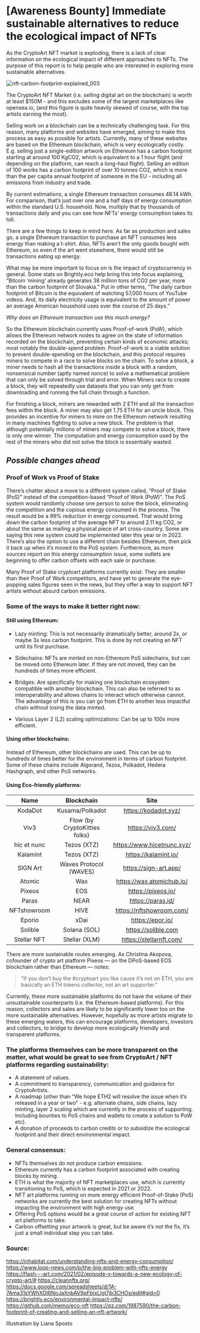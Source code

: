 # [Awareness Bounty] Immediate sustainable alternatives to reduce the ecological impact of NFTs 

As the CryptoArt NFT market is exploding, there is a lack of clear information on the ecological impact of different approaches to NFTs. The purpose of this report is to help people who are interested in exploring more sustainable alternatives. 

![nft-carbon-footprint-explained_003](https://user-images.githubusercontent.com/58824632/117189329-6001ae80-adde-11eb-88d6-24c093d3613c.png)

The CryptoArt NFT Market (i.e. selling digital art on the blockchain) is worth at least $150M - and this excludes some of the largest marketplaces like opensea.io, (and this figure is quite heavily skewed of course, with the top artists earning the most).

Selling work on a blockchain can be a technically challenging task. For this reason, many platforms and websites have emerged, aiming to make this process as easy as possible for artists. Currently, many of these websites are based on the Ethereum blockchain, which is very ecologically costly. E.g. selling just a single-edition artwork on Ethereum has a carbon footprint starting at around 100 KgCO2, which is equivalent to a 1 hour flight (and depending on the platform, can reach a long-haul flight). Selling an edition of 100 works has a carbon footprint of over 10 tonnes CO2, which is more than the per capita annual footprint of someone in the EU - including all emissions from industry and trade.

By current estimations, a single Ethereum transaction consumes 48.14 kWh. For comparison, that’s just over one and a half days of energy consumption within the standard U.S. household. Now, multiply that by thousands of transactions daily and you can see how NFTs’ energy consumption takes its toll.

There are a few things to keep in mind here. As far as production and sales go, a single Ethereum transaction to purchase an NFT consumes less energy than making a t-shirt. Also, NFTs aren’t the only goods bought with Ethereum, so even if the art went elsewhere, there would still be transactions eating up energy.

What may be more important to focus on is the impact of cryptocurrency in general. Some stats on Brightly.eco help bring this into focus explaining, “Bitcoin ‘mining’ already generates 38 million tons of CO2 per year, more than the carbon footprint of Slovakia.” Put in other terms, “The daily carbon footprint of Bitcoin is the equivalent of watching 57,000 hours of YouTube videos. And, its daily electricity usage is equivalent to the amount of power an average American household uses over the course of 25 days.”

*Why does an Ethereum transaction use this much energy?*

So the Ethereum blockchain currently uses Proof-of-work (PoW), which allows the Ethereum network nodes to agree on the state of information recorded on the blockchain, preventing certain kinds of economic attacks; most notably the double-spend problem. Proof-of-work is a viable solution to prevent double-spending on the blockchain, and this protocol requires miners to compete in a race to solve blocks on the chain. To solve a block, a miner needs to hash all the transactions inside a block with a random, nonsensical number (aptly named nonce) to solve a mathematical problem that can only be solved through trial and error. When Miners race to create a block, they will repeatedly use datasets that you can only get from downloading and running the full chain through a function.

For finishing a block, miners are rewarded with 2 ETH and all the transaction fees within the block. A miner may also get 1.75 ETH for an uncle block. This provides an incentive for miners to mine on the Ethereum network resulting in many machines fighting to solve a new block. The problem is that although potentially millions of miners may compete to solve a block, there is only one winner. The computation and energy consumption used by the rest of the miners who did not solve the block is essentially wasted.

## *Possible changes ahead*

### Proof of Work vs Proof of Stake 

There’s chatter about a move to a different system called, “Proof of Stake (PoS)” instead of the competition-based “Proof of Work (PoW)”. The PoS system would randomly choose one person to solve the block, eliminating the competition and the copious energy consumed in the process. The result would be a 99% reduction in energy consumed. That would bring down the carbon footprint of the average NFT to around 2.11 kg CO2, or about the same as mailing a physical piece of art cross-country.
Some are saying this new system could be implemented later this year or in 2022. There’s also the option to use a different chain besides Ethereum, then pick it back up when it’s moved to the PoS system. Furthermore, as more sources report on this energy consumption issue, some outlets are beginning to offer carbon offsets with each sale or purchase. 

Many Proof of Stake cryptoart platforms currently exist. They are smaller than their Proof of Work competitors, and have yet to generate the eye-popping sales figures seen in the news, but they offer a way to support NFT artists without absurd carbon emissions.

### Some of the ways to make it better right now:

#### Still using Ethereum:

- Lazy minting: This is not necessarily dramatically better, around 2x, or maybe 3x less carbon footprint. This is done by not creating an NFT until its first purchase.

- Sidechains: NFTs are minted on non-Ethereum PoS sidechains, but can be moved onto Ethereum later. If they are not moved, they can be hundreds of times more efficient.

- Bridges: Are specifically for making one blockchain ecosystem compatible with another blockchain. This can also be referred to as interoperability and allows chains to interact which otherwise cannot. The advantage of this is you can go from ETH to another less impactful chain without losing the data minted.

- Various Layer 2 (L2) scaling optimizations: Can be up to 100x more efficient.

#### Using other blockchains:

Instead of Ethereum, other blockchains are used. This can be up to hundreds of times better for the environment in terms of carbon footprint. Some of these chains include Algorand, Tezos, Polkadot, Hedera Hashgraph, and other PoS networks.

#### Using Eco-friendly platforms:

| Name        | Blockchain    | Site     |
| :----:      |    :----:     |    :----:     |
| KodaDot      | Kusama/Polkadot         | https://kodadot.xyz/   |
| Viv3   | Flow (by CryptoKitties folks)          | https://viv3.com/    |
| hic et nunc       | Tezos (XTZ)    |https://www.hicetnunc.xyz/     |
| Kalamint      |    Tezos (XTZ)     |    https://kalamint.io/     |
| SIGN Art     | Waves Protocol (WAVES)        | https://sign-art.app/   |
| Atomic   | Wax         | https://wax.atomichub.io/      |
| Pixeos        | EOS    | https://pixeos.io/     |
| Paras      |    NEAR     |    https://paras.id/    |
| NFTshowroom      | HIVE         | https://nftshowroom.com/   |
| Eporio   | xDai         | https://epor.io/    |
| Solible      |    Solana (SOL)     |    https://solible.com    |
| Stellar NFT      | Stellar (XLM)         | https://stellarnft.com/   |



There are more sustainable routes emerging. As Christina Akopova, cofounder of crypto art platform Pixeos — on the DPoS-based EOS blockchain rather than Ethereum — notes: 
> “If you don’t buy the #cryptoart you like cause it’s not on ETH, you are basically an ETH tokens collector, not an art supporter.”

Currently, these more sustainable platforms do not have the volume of their unsustainable counterparts (i.e. the Ethereum-based platforms). For this reason, collectors and sales are likely to be significantly lower too on the more sustainable alternatives. However, hopefully as more artists migrate to these emerging waters, this can encourage platforms, developers, investors and collectors, to bridge to develop more ecologically friendly and transparent platforms.

### The platforms themselves can be more transparent on the matter, what would be great to see from CryptoArt / NFT platforms regarding sustainability:

- A statement of values.  
- A commitment to transparency, communication and guidance for CryptoArtists.
- A roadmap (other than “We hope ETH2 will resolve the issue when it’s released in a year or two" - e.g. alternate chains, side chains, lazy minting, layer 2 scaling which are currently in the process of supporting. Including bounties to PoS chains and wallets to create a solution to PoW etc).
- A donation of proceeds to carbon credits or to subsidize the ecological footprint and their direct environmental impact.


### General consensus:

- NFTs themselves do not produce carbon emissions. 
- Ethereum currently has a carbon footprint associated with creating blocks by mining.
- ETH is what the majority of NFT marketplaces use, which is currently transitioning to PoS, which is expected in 2021 or 2022.
- NFT art platforms running on more energy efficient Proof-of-Stake (PoS) networks are currently the best solution for creating NFTs without impacting the environment with high energy use. 
- Offering PoS options would be a great course of action for existing NFT art platforms to take.
- Carbon offsetting your artwork is great, but be aware it’s not the fix, it’s just a small individual step you can take.

### Source:

https://inhabitat.com/understanding-nfts-and-energy-consumption/
https://www.loop-news.com/p/the-big-problem-with-nfts-energy
https://flash---art.com/2021/02/episode-v-towards-a-new-ecology-of-crypto-art/#
https://cleannfts.org/
https://docs.google.com/spreadsheets/d/1A-7Ama31sYWhXDl6NoJaXnbAV9pFbjxLIgl7jb3CHOs/edit#gid=0
https://brightly.eco/environmental-impact-nfts/
https://github.com/memo/eco-nft
https://qz.com/1987590/the-carbon-footprint-of-creating-and-selling-an-nft-artwork/

Illustration by Liana Sposto

